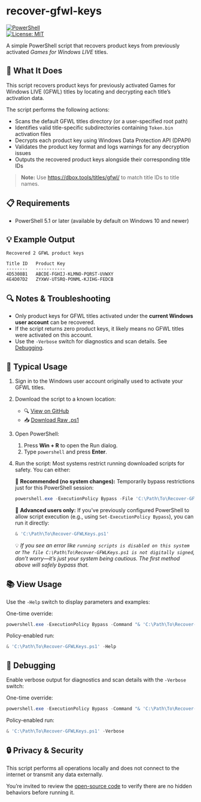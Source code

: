 # recover-gfwl-keys

[![PowerShell](https://img.shields.io/badge/PowerShell-5.1%2B-blue.svg)](https://docs.microsoft.com/powershell/)  
[![License: MIT](https://img.shields.io/badge/License-MIT-green.svg)](LICENSE)

A simple PowerShell script that recovers product keys from previously activated *Games for Windows LIVE* titles.

## 🔧 What It Does
This script recovers product keys for previously activated Games for Windows LIVE (GFWL) titles by locating and decrypting each title’s activation data.

The script performs the following actions:
- Scans the default GFWL titles directory (or a user-specified root path)
- Identifies valid title-specific subdirectories containing `Token.bin` activation files
- Decrypts each product key using Windows Data Protection API (DPAPI)
- Validates the product key format and logs warnings for any decryption issues
- Outputs the recovered product keys alongside their corresponding title IDs

> **Note:** Use https://dbox.tools/titles/gfwl/ to match title IDs to title names.

## 📋 Requirements

- PowerShell 5.1 or later (available by default on Windows 10 and newer)

## 💡 Example Output

```
Recovered 2 GFWL product keys

Title ID   Product Key
--------   -----------
4D5308B1   ABCDE-FGHIJ-KLMNO-PQRST-UVWXY
4E4D07D2   ZYXWV-UTSRQ-PONML-KJIHG-FEDCB
```

## 🔍 Notes & Troubleshooting

- Only product keys for GFWL titles activated under the **current Windows user account** can be recovered.
- If the script returns zero product keys, it likely means no GFWL titles were activated on this account.
- Use the `-Verbose` switch for diagnostics and scan details. See [Debugging](#-debugging).

## 🚀 Typical Usage

1. Sign in to the Windows user account originally used to activate your GFWL titles.

2. Download the script to a known location:  
   - 🔍 [View on GitHub](https://github.com/elusiveeagle/recover-gfwl-keys/blob/main/Recover-GFWLKeys.ps1)  
   - 📥 [Download Raw .ps1](https://raw.githubusercontent.com/elusiveeagle/recover-gfwl-keys/refs/heads/main/Recover-GFWLKeys.ps1)

3. Open PowerShell:
   1. Press **Win + R** to open the Run dialog.
   2. Type `powershell` and press **Enter**.

4. Run the script:
   Most systems restrict running downloaded scripts for safety. You can either:

   🔹 **Recommended (no system changes):** Temporarily bypass restrictions just for this PowerShell session:

   ```powershell
   powershell.exe -ExecutionPolicy Bypass -File 'C:\Path\To\Recover-GFWLKeys.ps1'
   ```

   🔹 **Advanced users only:** If you’ve previously configured PowerShell to allow script execution (e.g., using `Set-ExecutionPolicy Bypass`), you can run it directly:

   ```powershell
   & 'C:\Path\To\Recover-GFWLKeys.ps1'
   ```

   💡 *If you see an error like `running scripts is disabled on this system` or `The file C:\Path\To\Recover-GFWLKeys.ps1 is not digitally signed`, don’t worry—it’s just your system being cautious. The first method above will safely bypass that.*

## 📚 View Usage

Use the `-Help` switch to display parameters and examples:

One-time override:

```powershell
powershell.exe -ExecutionPolicy Bypass -Command "& 'C:\Path\To\Recover-GFWLKeys.ps1' -Help"
```

Policy-enabled run:

```powershell
& 'C:\Path\To\Recover-GFWLKeys.ps1' -Help
```

## 🧪 Debugging

Enable verbose output for diagnostics and scan details with the `-Verbose` switch:

One-time override:

```powershell
powershell.exe -ExecutionPolicy Bypass -Command "& 'C:\Path\To\Recover-GFWLKeys.ps1' -Verbose"
```

Policy-enabled run:

```powershell
& 'C:\Path\To\Recover-GFWLKeys.ps1' -Verbose
```

## 🔒 Privacy & Security

This script performs all operations locally and does not connect to the internet or transmit any data externally.

You’re invited to review the [open-source code](https://github.com/elusiveeagle/recover-gfwl-keys/blob/main/Recover-GFWLKeys.ps1) to verify there are no hidden behaviors before running it.
